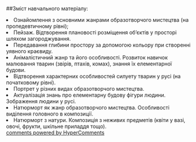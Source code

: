 <div id="hypercomments_widget" class="js-hypercomments-widget invisible"></div>

##Зміст навчального матеріалу:

<li>Ознайомлення з основними жанрами образотворчого мистецтва (на пропедевтичному рівні); </li>
<li>Пейзаж. Відтворення плановості розміщення об’єктів у просторі шляхом загороджування.</li>
<li>Передавання глибини простору за допомогою кольору при створенні уявного краєвиду.</li>
<li>Анімалістичний жанр та його особливості. Розвиток навичок  малювання тварин (звірів, птахів, комах), знання їх елементарної будови. </li>
<li>Відтворення характерних особливостей  силуету тварин у русі (на початковому рівні).</li> 
<li>Портрет у різних видах образотворчого мистецтва.</li>
<li>Актуалізація знань про елементарну будову  фігури людини. Зображення людини у русі.</li> 
<li>Натюрморт як жанр образотворчого мистецтва. Особливості виділення головного в композиції. </li>
<li>Натюрморт з натури. Композиція з неживих предметів (квіти у вазі, овочі, фрукти, шкільне приладдя тощо).</li>

<div class="js-hypercomments-container">
    <a href="http://hypercomments.com" class="hc-link" title="comments widget">comments powered by HyperComments</a>
</div>